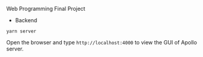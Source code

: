 Web Programming Final Project

- Backend
```
yarn server
```
Open the browser and type `http://localhost:4000` to view the GUI of Apollo server.



